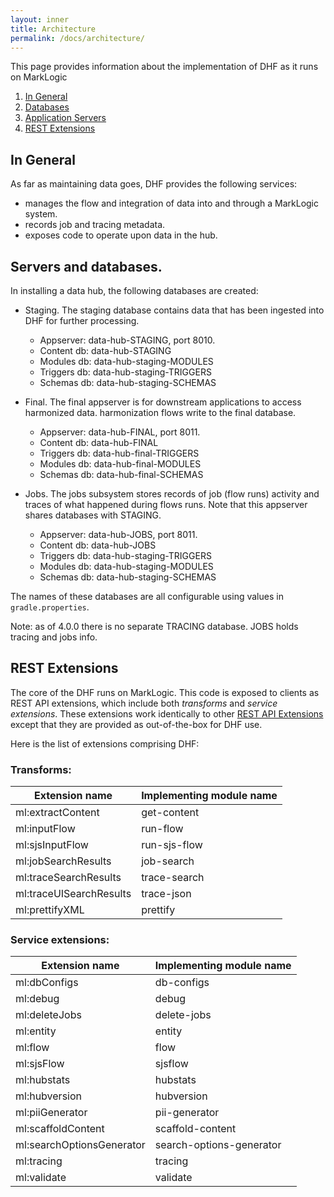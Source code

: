 ```yaml
---
layout: inner
title: Architecture
permalink: /docs/architecture/
---
```


This page provides information about the implementation of DHF as it runs on MarkLogic

1. [In General](#in-general)
1. [Databases](#databases)
1. [Application Servers](#appservers)
1. [REST Extensions](#rest-extensions)

## In General

As far as maintaining data goes, DHF provides the following services:

* manages the flow and integration of data into and through a MarkLogic system.
* records job and tracing metadata.
* exposes code to operate upon data in the hub.

## Servers and databases.

In installing a data hub, the following databases are created:

* Staging.  The staging database contains data that has been ingested into DHF for further processing.
  * Appserver:   data-hub-STAGING, port 8010.
  * Content db:  data-hub-STAGING
  * Modules db:  data-hub-staging-MODULES
  * Triggers db: data-hub-staging-TRIGGERS
  * Schemas db:  data-hub-staging-SCHEMAS

* Final.  The final appserver is for downstream applications to access harmonized data.  harmonization flows write to the final database.

  * Appserver:   data-hub-FINAL, port 8011.
  * Content db:  data-hub-FINAL
  * Triggers db: data-hub-final-TRIGGERS
  * Modules db:  data-hub-final-MODULES
  * Schemas db:  data-hub-final-SCHEMAS

* Jobs.  The jobs subsystem stores records of job  (flow runs) activity and traces of what happened during flows runs.  Note that this appserver shares databases with STAGING.
  * Appserver:   data-hub-JOBS, port 8011.
  * Content db:  data-hub-JOBS
  * Triggers db: data-hub-staging-TRIGGERS
  * Modules db:  data-hub-staging-MODULES
  * Schemas db:  data-hub-staging-SCHEMAS

The names of these databases are all configurable using values in `gradle.properties`.

Note: as of 4.0.0 there is no separate TRACING database.  JOBS holds tracing and jobs info.

## REST Extensions

The core of the DHF runs on MarkLogic.  This code is exposed to clients as REST API
extensions, which include both *transforms* and *service extensions*.  These extensions
work identically to other [REST API Extensions](https://docs.marklogic.com/guide/rest-dev/extensions) except that they are provided as out-of-the-box for DHF use.

Here is the list of extensions comprising DHF:

### Transforms:


| Extension name            | Implementing module name |
| --------------------------|--------------------------|
| ml:extractContent         | get-content |
| ml:inputFlow              | run-flow |
| ml:sjsInputFlow           | run-sjs-flow |
| ml:jobSearchResults       | job-search |
| ml:traceSearchResults     | trace-search |
| ml:traceUISearchResults   | trace-json |
| ml:prettifyXML            | prettify |


### Service extensions:


| Extension name            | Implementing module name |
|---------------------------|--------------------------|
| ml:dbConfigs              | db-configs |
| ml:debug                  | debug |
| ml:deleteJobs             | delete-jobs |
| ml:entity                 | entity |
| ml:flow                   | flow |
| ml:sjsFlow                | sjsflow |
| ml:hubstats               | hubstats |
| ml:hubversion             | hubversion |
| ml:piiGenerator           | pii-generator |
| ml:scaffoldContent        | scaffold-content |
| ml:searchOptionsGenerator | search-options-generator |
| ml:tracing                | tracing |
| ml:validate               | validate |
